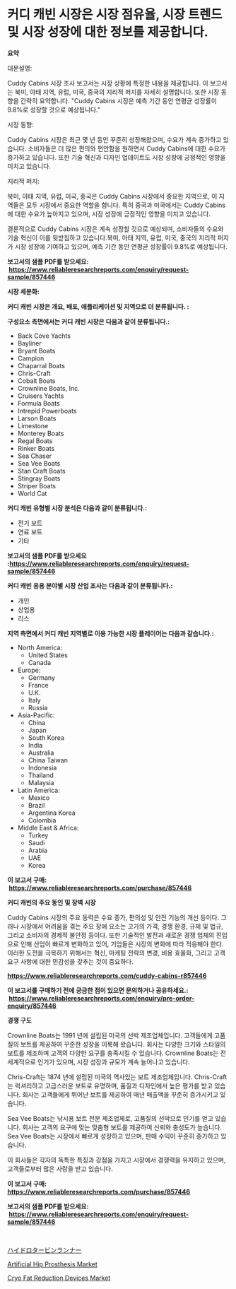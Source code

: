 <p><h1>커디 캐빈 시장은 시장 점유율, 시장 트렌드 및 시장 성장에 대한 정보를 제공합니다.</h1></p><p><strong>요약</strong></p>
<p><p>대문설명:</p><p>Cuddy Cabins 시장 조사 보고서는 시장 상황에 특정한 내용을 제공합니다. 이 보고서는 북미, 아태 지역, 유럽, 미국, 중국의 지리적 퍼지를 자세히 설명합니다. 또한 시장 동향을 간략히 요약합니다. "Cuddy Cabins 시장은 예측 기간 동안 연평균 성장률이 9.8%로 성장할 것으로 예상됩니다."</p><p>시장 동향:</p><p>Cuddy Cabins 시장은 최근 몇 년 동안 꾸준히 성장해왔으며, 수요가 계속 증가하고 있습니다. 소비자들은 더 많은 편의와 편안함을 원하면서 Cuddy Cabins에 대한 수요가 증가하고 있습니다. 또한 기술 혁신과 디자인 업데이트도 시장 성장에 긍정적인 영향을 미치고 있습니다.</p><p>지리적 퍼지:</p><p>북미, 아태 지역, 유럽, 미국, 중국은 Cuddy Cabins 시장에서 중요한 지역으로, 이 지역들은 모두 시장에서 중요한 역할을 합니다. 특히 중국과 미국에서는 Cuddy Cabins에 대한 수요가 높아지고 있으며, 시장 성장에 긍정적인 영향을 미치고 있습니다. </p><p>결론적으로 Cuddy Cabins 시장은 계속 성장할 것으로 예상되며, 소비자들의 수요와 기술 혁신이 이를 뒷받침하고 있습니다.북미, 아태 지역, 유럽, 미국, 중국의 지리적 퍼지가 시장 성장에 기여하고 있으며, 예측 기간 동안 연평균 성장률이 9.8%로 예상됩니다.</p></p>
<p><strong>보고서의 샘플 PDF를 받으세요: &nbsp;<a href="https://www.reliableresearchreports.com/enquiry/request-sample/857446">https://www.reliableresearchreports.com/enquiry/request-sample/857446</a></strong></p>
<p><strong>시장 세분화:</strong></p>
<p><strong> 커디 캐빈 시장은 개요, 배포, 애플리케이션 및 지역으로 더 분류됩니다. :</strong></p>
<p><strong>구성요소 측면에서는 커디 캐빈 시장은 다음과 같이 분류됩니다.:</strong></p>
<p><ul><li>Back Cove Yachts</li><li>Bayliner</li><li>Bryant Boats</li><li>Campion</li><li>Chaparral Boats</li><li>Chris-Craft</li><li>Cobalt Boats</li><li>Crownline Boats, Inc.</li><li>Cruisers Yachts</li><li>Formula Boats</li><li>Intrepid Powerboats</li><li>Larson Boats</li><li>Limestone</li><li>Monterey Boats</li><li>Regal Boats</li><li>Rinker Boats</li><li>Sea Chaser</li><li>Sea Vee Boats</li><li>Stan Craft Boats</li><li>Stingray Boats</li><li>Striper Boats</li><li>World Cat</li></ul></p>
<p><strong> 커디 캐빈 유형별 시장 분석은 다음과 같이 분류됩니다.:</strong></p>
<p><ul><li>전기 보트</li><li>연료 보트</li><li>기타</li></ul></p>
<p><strong>보고서의 샘플 PDF를 받으세요 :<a href="https://www.reliableresearchreports.com/enquiry/request-sample/857446">https://www.reliableresearchreports.com/enquiry/request-sample/857446</a></strong></p>
<p><strong> 커디 캐빈 응용 분야별 시장 산업 조사는 다음과 같이 분류됩니다.:</strong></p>
<p><ul><li>개인</li><li>상업용</li><li>리스</li></ul></p>
<p><strong>지역 측면에서 커디 캐빈 지역별로 이용 가능한 시장 플레이어는 다음과 같습니다.:</strong></p>
<p><ul>
    <li>
        North America:
        <ul>
            <li>United States</li>
            <li>Canada</li>
        </ul>
    </li>
    <li>
        Europe:
        <ul>
            <li>Germany</li>
            <li>France</li>
            <li>U.K.</li>
            <li>Italy</li>
            <li>Russia</li>
        </ul>
    </li>
    <li>
        Asia-Pacific:
        <ul>
            <li>China</li>
            <li>Japan</li>
            <li>South Korea</li>
            <li>India</li>
            <li>Australia</li>
            <li>China Taiwan</li>
            <li>Indonesia</li>
            <li>Thailand</li>
            <li>Malaysia</li>
        </ul>
    </li>
    <li>
        Latin America:
        <ul>
            <li>Mexico</li>
            <li>Brazil</li>
            <li>Argentina Korea</li>
            <li>Colombia</li>
        </ul>
    </li>
    <li>
        Middle East & Africa:
        <ul>
            <li>Turkey</li>
            <li>Saudi</li>
            <li>Arabia</li>
            <li>UAE</li>
            <li>Korea</li>
        </ul>
    </li>
    </ul></p>
<p><strong>이 보고서 구매: &nbsp;<a href="https://www.reliableresearchreports.com/purchase/857446">https://www.reliableresearchreports.com/purchase/857446</a></strong></p>
<p><strong>커디 캐빈의 주요 동인 및 장벽 시장</strong></p>
<p><p>Cuddy Cabins 시장의 주요 동력은 수요 증가, 편의성 및 안전 기능의 개선 등이다. 그러나 시장에서 어려움을 겪는 주요 장애 요소는 고가의 가격, 경쟁 환경, 규제 및 법규, 그리고 소비자의 경제적 불안정 등이다. 또한 기술적인 발전과 새로운 경쟁 업체의 진입으로 인해 산업이 빠르게 변화하고 있어, 기업들은 시장의 변화에 따라 적응해야 한다. 이러한 도전을 극복하기 위해서는 혁신, 마케팅 전략의 변경, 비용 효율화, 그리고 고객 요구 사항에 대한 민감성을 갖추는 것이 중요하다.</p></p>
<p><strong><a href="https://www.reliableresearchreports.com/cuddy-cabins-r857446">https://www.reliableresearchreports.com/cuddy-cabins-r857446</a></strong></p>
<p><strong>이 보고서를 구매하기 전에 궁금한 점이 있으면 문의하거나 공유하세요.: &nbsp;<a href="https://www.reliableresearchreports.com/enquiry/pre-order-enquiry/857446">https://www.reliableresearchreports.com/enquiry/pre-order-enquiry/857446</a></strong></p>
<p><strong>경쟁 구도</strong></p>
<p><p>Crownline Boats는 1991 년에 설립된 미국의 선박 제조업체입니다. 고객들에게 고품질의 보트를 제공하여 꾸준한 성장을 이룩해 왔습니다. 회사는 다양한 크기와 스타일의 보트를 제조하며 고객의 다양한 요구를 충족시킬 수 있습니다. Crownline Boats는 전 세계적으로 인기가 있으며, 시장 성장과 규모가 계속 늘어나고 있습니다.</p><p>Chris-Craft는 1874 년에 설립된 미국의 역사있는 보트 제조업체입니다. Chris-Craft는 럭셔리하고 고급스러운 보트로 유명하며, 품질과 디자인에서 높은 평가를 받고 있습니다. 회사는 고객들에게 뛰어난 보트를 제공하여 매년 매출액을 꾸준히 증가시키고 있습니다.</p><p>Sea Vee Boats는 낚시용 보트 전문 제조업체로, 고품질의 선박으로 인기를 얻고 있습니다. 회사는 고객의 요구에 맞는 맞춤형 보트를 제공하여 신뢰와 충성도가 높습니다. Sea Vee Boats는 시장에서 빠르게 성장하고 있으며, 판매 수익이 꾸준히 증가하고 있습니다. </p><p>이 회사들은 각자의 독특한 특징과 강점을 가지고 시장에서 경쟁력을 유지하고 있으며, 고객들로부터 많은 사랑을 받고 있습니다.</p></p>
<p><strong>이 보고서 구매: &nbsp; <a href="https://www.reliableresearchreports.com/purchase/857446">https://www.reliableresearchreports.com/purchase/857446</a></strong></p>
<p><strong>보고서의 샘플 PDF를 받으세요: &nbsp;<a href="https://www.reliableresearchreports.com/enquiry/request-sample/857446">https://www.reliableresearchreports.com/enquiry/request-sample/857446</a></strong><strong></strong></p>
<p>&nbsp;</p>
<p><p><a href="https://github.com/nemesis2824/Market-Research-Report-List-1/blob/main/871459723609.md">ハイドロタービンランナー</a></p><p><a href="https://github.com/nicholepatriciadoylenwnrjr0/Market-Research-Report-List-2/blob/main/artificial-hip-prosthesis-market.md">Artificial Hip Prosthesis Market</a></p><p><a href="https://github.com/gamblestampleyjenny50m5sl6/Market-Research-Report-List-2/blob/main/cryo-fat-reduction-devices-market.md">Cryo Fat Reduction Devices Market</a></p></p>